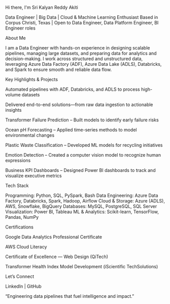 Hi there, I'm Sri Kalyan Reddy Akiti

Data Engineer | Big Data | Cloud & Machine Learning Enthusiast
Based in Corpus Christi, Texas | Open to Data Engineer, Data Platform Engineer, BI Engineer roles

About Me

I am a Data Engineer with hands-on experience in designing scalable pipelines, managing large datasets, and preparing data for analytics and decision-making. I work across structured and unstructured data, leveraging Azure Data Factory (ADF), Azure Data Lake (ADLS), Databricks, and Spark to ensure smooth and reliable data flow.

Key Highlights & Projects

Automated pipelines with ADF, Databricks, and ADLS to process high-volume datasets

Delivered end-to-end solutions—from raw data ingestion to actionable insights

Transformer Failure Prediction – Built models to identify early failure risks

Ocean pH Forecasting – Applied time-series methods to model environmental changes

Plastic Waste Classification – Developed ML models for recycling initiatives

Emotion Detection – Created a computer vision model to recognize human expressions

Business KPI Dashboards – Designed Power BI dashboards to track and visualize executive metrics

Tech Stack

Programming: Python, SQL, PySpark, Bash
Data Engineering: Azure Data Factory, Databricks, Spark, Hadoop, Airflow
Cloud & Storage: Azure (ADLS), AWS, Snowflake, BigQuery
Databases: MySQL, PostgreSQL, SQL Server
Visualization: Power BI, Tableau
ML & Analytics: Scikit-learn, TensorFlow, Pandas, NumPy

Certifications

Google Data Analytics Professional Certificate

AWS Cloud Literacy

Certificate of Excellence — Web Design (QiTech)

Transformer Health Index Model Development (iScientific TechSolutions)

Let’s Connect

LinkedIn
 | GitHub

“Engineering data pipelines that fuel intelligence and impact.”
